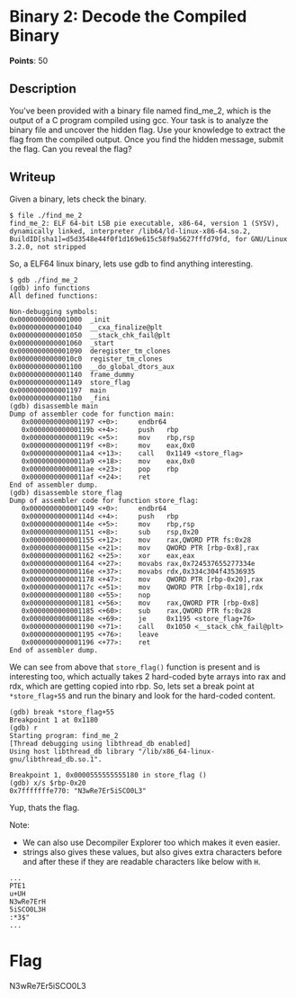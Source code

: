 # Binary 2: Decode the Compiled Binary
**Points**: 50

## Description
You've been provided with a binary file named find\_me\_2, which is the output of a C program compiled using gcc. Your task is to analyze the binary file and uncover the hidden flag. Use your knowledge to extract the flag from the compiled output. Once you find the hidden message, submit the flag. Can you reveal the flag?

## Writeup
Given a binary, lets check the binary.
```
$ file ./find_me_2
find_me_2: ELF 64-bit LSB pie executable, x86-64, version 1 (SYSV), dynamically linked, interpreter /lib64/ld-linux-x86-64.so.2, BuildID[sha1]=d5d3548e44f0f1d169e615c58f9a5627fffd79fd, for GNU/Linux 3.2.0, not stripped
```

So, a ELF64 linux binary, lets use gdb to find anything interesting.
```gdb
$ gdb ./find_me_2
(gdb) info functions
All defined functions:

Non-debugging symbols:
0x0000000000001000  _init
0x0000000000001040  __cxa_finalize@plt
0x0000000000001050  __stack_chk_fail@plt
0x0000000000001060  _start
0x0000000000001090  deregister_tm_clones
0x00000000000010c0  register_tm_clones
0x0000000000001100  __do_global_dtors_aux
0x0000000000001140  frame_dummy
0x0000000000001149  store_flag
0x0000000000001197  main
0x00000000000011b0  _fini
(gdb) disassemble main
Dump of assembler code for function main:
   0x0000000000001197 <+0>:     endbr64
   0x000000000000119b <+4>:     push   rbp
   0x000000000000119c <+5>:     mov    rbp,rsp
   0x000000000000119f <+8>:     mov    eax,0x0
   0x00000000000011a4 <+13>:    call   0x1149 <store_flag>
   0x00000000000011a9 <+18>:    mov    eax,0x0
   0x00000000000011ae <+23>:    pop    rbp
   0x00000000000011af <+24>:    ret
End of assembler dump.
(gdb) disassemble store_flag
Dump of assembler code for function store_flag:
   0x0000000000001149 <+0>:     endbr64
   0x000000000000114d <+4>:     push   rbp
   0x000000000000114e <+5>:     mov    rbp,rsp
   0x0000000000001151 <+8>:     sub    rsp,0x20
   0x0000000000001155 <+12>:    mov    rax,QWORD PTR fs:0x28
   0x000000000000115e <+21>:    mov    QWORD PTR [rbp-0x8],rax
   0x0000000000001162 <+25>:    xor    eax,eax
   0x0000000000001164 <+27>:    movabs rax,0x724537655277334e
   0x000000000000116e <+37>:    movabs rdx,0x334c304f43536935
   0x0000000000001178 <+47>:    mov    QWORD PTR [rbp-0x20],rax
   0x000000000000117c <+51>:    mov    QWORD PTR [rbp-0x18],rdx
   0x0000000000001180 <+55>:    nop
   0x0000000000001181 <+56>:    mov    rax,QWORD PTR [rbp-0x8]
   0x0000000000001185 <+60>:    sub    rax,QWORD PTR fs:0x28
   0x000000000000118e <+69>:    je     0x1195 <store_flag+76>
   0x0000000000001190 <+71>:    call   0x1050 <__stack_chk_fail@plt>
   0x0000000000001195 <+76>:    leave
   0x0000000000001196 <+77>:    ret
End of assembler dump.
```

We can see from above that `store_flag()` function is present and is interesting too, which actually takes 2 hard-coded byte arrays into rax and rdx, which are getting copied into rbp. So, lets set a break point at `*store_flag+55` and run the binary and look for the hard-coded content.
```gdb
(gdb) break *store_flag+55
Breakpoint 1 at 0x1180
(gdb) r
Starting program: find_me_2
[Thread debugging using libthread_db enabled]
Using host libthread_db library "/lib/x86_64-linux-gnu/libthread_db.so.1".

Breakpoint 1, 0x0000555555555180 in store_flag ()
(gdb) x/s $rbp-0x20
0x7fffffffe770: "N3wRe7Er5iSCO0L3"
```
Yup, thats the flag.

Note:
* We can also use Decompiler Explorer too which makes it even easier.
* strings also gives these values, but also gives extra characters before and after these if they are readable characters like below with `H`.
```
...
PTE1
u+UH
N3wRe7ErH
5iSCO0L3H
:*3$"
...
```

# Flag
N3wRe7Er5iSCO0L3
